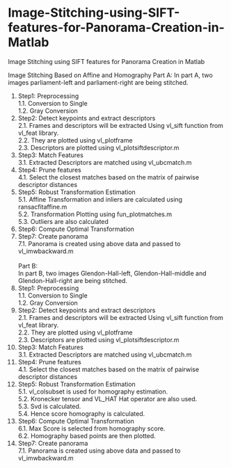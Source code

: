# Image-Stitching-using-SIFT-features-for-Panorama-Creation-in-Matlab
Image Stitching using SIFT features for Panorama Creation in Matlab

Image Stitching Based on Affine and Homography
Part A:
In part A, two images parliament-left and parliament-right are being stitched.
  1.	Step1: Preprocessing<br>
    1.1.	Conversion to Single<br>
    1.2.	Gray Conversion<br>
  2.	Step2: Detect keypoints and extract descriptors<br>
    2.1.	Frames and descriptors will be extracted Using vl_sift function from vl_feat library.<br>
    2.2.	They are plotted using vl_plotframe<br>
    2.3.	Descriptors are plotted using vl_plotsiftdescriptor.m<br>
  3.	Step3: Match Features<br>
    3.1.	Extracted Descriptors are matched using vl_ubcmatch.m<br>
  4.	Step4: Prune features<br>
    4.1.	Select the closest matches based on the matrix of pairwise descriptor distances<br>
  5.	Step5: Robust Transformation Estimation<br>
    5.1.	Affine Transformation and inliers are calculated using ransacfitaffine.m<br>
    5.2.	Transformation Plotting using fun_plotmatches.m<br>
    5.3.	Outliers are also calculated<br>
  6.	Step6: Compute Optimal Transformation<br>
  7.	Step7: Create panorama<br>
    7.1.	Panorama is created using above data and passed to vl_imwbackward.m<br>
 <br>
Part B:<br>
In part B, two images Glendon-Hall-left, Glendon-Hall-middle and Glendon-Hall-right are being stitched.<br>
  1.	Step1: Preprocessing<br>
    1.1.	Conversion to Single<br>
    1.2.	Gray Conversion<br>
  2.	Step2: Detect keypoints and extract descriptors<br>
    2.1.	Frames and descriptors will be extracted Using vl_sift function from vl_feat library.<br>
    2.2.	They are plotted using vl_plotframe<br>
    2.3.	Descriptors are plotted using vl_plotsiftdescriptor.m<br>
  3.	Step3: Match Features<br>
    3.1.	Extracted Descriptors are matched using vl_ubcmatch.m<br>
  4.	Step4: Prune features<br>
    4.1.	Select the closest matches based on the matrix of pairwise descriptor distances<br>
  5.	Step5: Robust Transformation Estimation<br>
    5.1.	vl_colsubset is used for homography estimation.<br>
    5.2.	Kronecker tensor and VL_HAT  Hat operator are also used.<br>
    5.3.	Svd is calculated.<br>
    5.4.	Hence score homography is calculated.<br>
  6.	Step6: Compute Optimal Transformation <br>
    6.1.	Max Score is selected from homography score.<br>
    6.2.	Homography based points are then plotted.<br>
  7.	Step7: Create panorama<br>
    7.1.	Panorama is created using above data and passed to vl_imwbackward.m <br>
